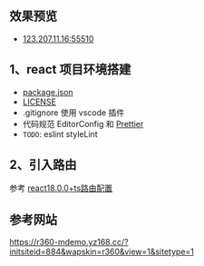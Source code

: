 ## 效果预览

- [123.207.11.16:55510](http://123.207.11.16:55510)

## 1、react 项目环境搭建

- [package.json](https://docs.npmjs.com/cli/v10/configuring-npm/package-json)
- [LICENSE](https://choosealicense.com/)
- .gitignore 使用 vscode 插件
- 代码规范 EditorConfig 和 [Prettier](https://prettier.io/playground/)
- `TODO`: eslint styleLint

## 2、引入路由

参考 [react18.0.0+ts路由配置](https://juejin.cn/post/7101448993133035550?searchId=20240703171802BD56F55D4228531F16D7)

## 参考网站

https://r360-mdemo.yz168.cc/?initsiteid=884&wapskin=r360&view=1&sitetype=1

